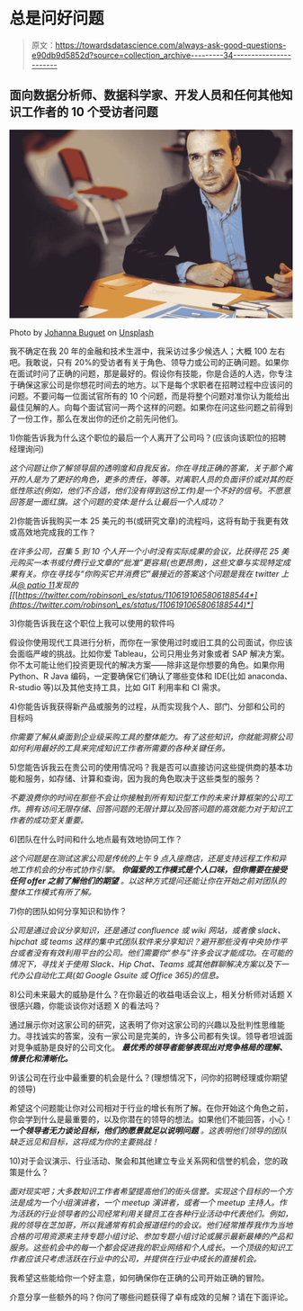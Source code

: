 # 总是问好问题

> 原文：<https://towardsdatascience.com/always-ask-good-questions-e90db9d5852d?source=collection_archive---------34----------------------->

## 面向数据分析师、数据科学家、开发人员和任何其他知识工作者的 10 个受访者问题

![](img/148859b81e2e751006cacfc7027b2eb7.png)

Photo by [Johanna Buguet](https://unsplash.com/@johannabuguet?utm_source=unsplash&utm_medium=referral&utm_content=creditCopyText) on [Unsplash](https://unsplash.com/s/photos/interview?utm_source=unsplash&utm_medium=referral&utm_content=creditCopyText)

我不确定在我 20 年的金融和技术生涯中，我采访过多少候选人；大概 100 左右吧。我敢说，只有 20%的受访者有关于角色、领导力或公司的正确问题。如果你在面试时问了正确的问题，那是最好的。假设你有技能，你是合适的人选，你专注于确保这家公司是你想花时间去的地方。以下是每个求职者在招聘过程中应该问的问题。不要问每一位面试官所有的 10 个问题，而是将整个问题对准你认为能给出最佳见解的人。向每个面试官问一两个这样的问题。如果你在问这些问题之前得到了一份工作，那么在发出你的还价之前先问他们。

1)你能告诉我为什么这个职位的最后一个人离开了公司吗？(应该向该职位的招聘经理询问)

*这个问题让你了解领导层的透明度和自我反省。你在寻找正确的答案，关于那个离开的人是为了更好的角色，更多的责任，等等。对离职人员的负面评价或对其的贬低性陈述(例如，他们不合适，他们没有得到这份工作)是一个不好的信号。不愿意回答是一面红旗。这个问题的变体:是什么让最后一个人成功？*

2)你能告诉我购买一本 25 美元的书(或研究文章)的流程吗，这将有助于我更有效或高效地完成我的工作？

*在许多公司，召集 5 到 10 个人开一个小时没有实际成果的会议，比获得花 25 美元购买一本书或付费行业文章的“批准”更容易(也更昂贵)，这些文章与实现特定成果有关。你在寻找与“你购买它并消费它”最接近的答案这个问题是我在 twitter 上从*[*@ patio 11*](http://twitter.com/patio11)*发现的[[*[*https://twitter.com/robinson\_es/status/1106191065806188544*](https://twitter.com/robinson\_es/status/1106191065806188544)*]*

3)你能告诉我在这个职位上我可以使用的软件吗

假设你使用现代工具进行分析，而你在一家使用过时或旧工具的公司面试，你应该会面临严峻的挑战。比如你爱 Tableau，公司只用业务对象或者 SAP 解决方案。你不太可能让他们投资更现代的解决方案——除非这是你想要的角色。如果你用 Python、R Java 编码，一定要确保它们确认了哪些变体和 IDE(比如 anaconda、R-studio 等)以及其他支持工具，比如 GIT 利用率和 CI 需求。

4)你能告诉我获得新产品或服务的过程，从而实现我个人、部门、分部和公司的目标吗

*你需要了解从桌面到企业级采购工具的整体能力。有了这些知识，你就能洞察公司如何利用最好的工具来完成知识工作者所需要的各种关键任务。*

5)您能告诉我云在贵公司的使用情况吗？我是否可以直接访问这些提供商的基本功能和服务，如存储、计算和查询，因为我的角色取决于这些类型的服务？

*不要浪费你的时间在那些不会让你接触到所有知识型工作的未来计算框架的公司工作。拥有访问无限存储、回答问题的无限计算以及回答问题的高效能力对于知识工作者的成功至关重要。*

6)团队在什么时间和什么地点最有效地协同工作？

*这个问题是在测试这家公司是传统的上午 9 点入座商店，还是支持远程工作和异地工作机会的分布式协作引擎。* ***你偏爱的工作模式是个人口味，但你需要在接受任何 offer 之前了解他们的期望*** *。以这种方式提问还能让你在开始之前对团队的整体工作模式有所了解。*

7)你的团队如何分享知识和协作？

*公司是通过会议分享知识，还是通过 confluence 或 wiki 网站，或者像 slack、hipchat 或 teams 这样的集中式团队软件来分享知识？避开那些没有中央协作平台或者没有有效利用平台的公司。他们需要你“参与”许多会议才能成功。在可能的情况下，寻找关于使用 Slack、Hip Chat、Teams 或其他群聊解决方案以及下一代办公自动化工具(如 Google Gsuite 或 Office 365)的信息。*

8)公司未来最大的威胁是什么？在你最近的收益电话会议上，相关分析师对话题 X 很感兴趣，你能谈谈你对话题 X 的看法吗？

通过展示你对这家公司的研究，这表明了你对这家公司的兴趣以及批判性思维能力。寻找诚实的答案，没有一家公司是完美的，许多公司都有失误。领导者坦诚面对竞争威胁是良好的公司文化。 ***最优秀的领导者能够表现出对竞争格局的理解、情景化和清晰化。***

9)该公司在行业中最重要的机会是什么？(理想情况下，问你的招聘经理或你期望的领导)

希望这个问题能让你对公司相对于行业的增长有所了解。在你开始这个角色之前，你会学到什么是最重要的，以及你潜在的领导的想法。如果他们不能回答，小心！ ***一个领导者无力谈论目标，他们的愿景就足以说明问题*** *。这表明他们领导的团队缺乏远见和目标，这将成为你的主要挑战！*

10)对于会议演示、行业活动、聚会和其他建立专业关系网和信誉的机会，您的政策是什么？

*面对现实吧；大多数知识工作者希望提高他们的街头信誉。实现这个目标的一个方法是成为一个小组演讲者，一个 meetup 演讲者，或者一个 meetup 主持人。作为活跃的行业领导者的公司经常利用关键员工在各种行业活动中代表他们。例如，我的领导在芝加哥，所以我通常有机会报道纽约的会议。他们经常推荐我作为当地合格的可用资源来主持专题小组讨论、参加专题小组讨论或展示最新最棒的产品和服务。这些机会中的每一个都会促进我的职业网络和个人成长。一个顶级的知识工作者应该只考虑活跃在行业中的公司，并提供在行业中成长的直接机会。*

我希望这些能给你一个好主意，如何确保你在正确的公司开始正确的冒险。

介意分享一些额外的吗？你问了哪些问题获得了卓有成效的见解？请在下面评论。